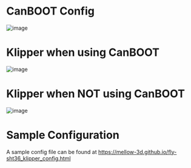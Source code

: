 
# CanBOOT Config

![image](https://user-images.githubusercontent.com/124253477/221396312-ccac2835-ce43-4faf-a0c7-f5f9078adff9.png)

# Klipper when using CanBOOT

![image](https://user-images.githubusercontent.com/124253477/221396323-83dd84e5-b661-4472-8074-ea45aa19dced.png)

# Klipper when **NOT** using CanBOOT

![image](https://user-images.githubusercontent.com/124253477/221396331-f32caaac-89a2-4d85-8b88-259681912662.png)

# Sample Configuration

A sample config file can be found at https://mellow-3d.github.io/fly-sht36_klipper_config.html
